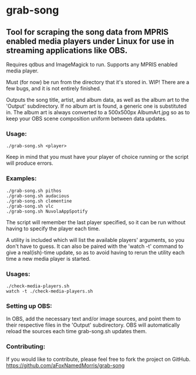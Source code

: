 # grab-song
## Tool for scraping the song data from MPRIS enabled media players under Linux for use in streaming applications like OBS.

Requires qdbus and ImageMagick to run.
Supports any MPRIS enabled media player.

Must (for now) be run from the directory that it's stored in.
WIP! There are a few bugs, and it is not entirely finished.

Outputs the song title, artist, and album data, as well as the album art to the 'Output' subdirectory.
If no album art is found, a generic one is substituted in. The album art is always converted to a 500x500px AlbumArt.jpg so as to keep your OBS scene composition uniform between data updates.

### Usage:
```
./grab-song.sh <player>
```

Keep in mind that you must have your player of choice running or the script will produce errors.

### Examples:
```
./grab-song.sh pithos
./grab-song.sh audacious
./grab-song.sh clementine
./grab-song.sh vlc
./grab-song.sh NuvolaAppSpotify
```


The script will remember the last player specified, so it can be run without having to specify the player each time.

A utility is included which will list the available players' arguments, so you don't have to guess. It can also be paired with the 'watch -t' command to give a real(ish)-time update, so as to avoid having to rerun the utility each time a new media player is started. 

### Usages:
```
./check-media-players.sh
watch -t ./check-media-players.sh
```

### Setting up OBS:
In OBS, add the necessary text and/or image sources, and point them to their respective files in the 'Output' subdirectory. OBS will automatically reload the sources each time grab-song.sh updates them.

### Contributing:
If you would like to contribute, please feel free to fork the project on GitHub. https://github.com/aFoxNamedMorris/grab-song
